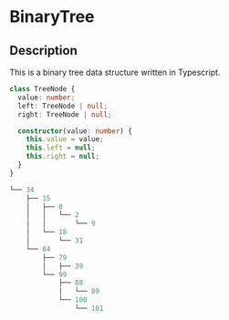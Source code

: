 # BinaryTree

## Description
This is a binary tree data structure written in Typescript.
``` typescript
class TreeNode {
  value: number;
  left: TreeNode | null;
  right: TreeNode | null;

  constructor(value: number) {
    this.value = value;
    this.left = null;
    this.right = null;
  }
}

└── 34
    ├── 15
    │   ├── 0
    │   │   └── 2
    │   │       └── 9
    │   └── 18
    │       └── 31
    └── 84
        ├── 79
        │   ├── 39
        └── 99
            ├── 88
            │   └── 89
            └── 100
                └── 101
```